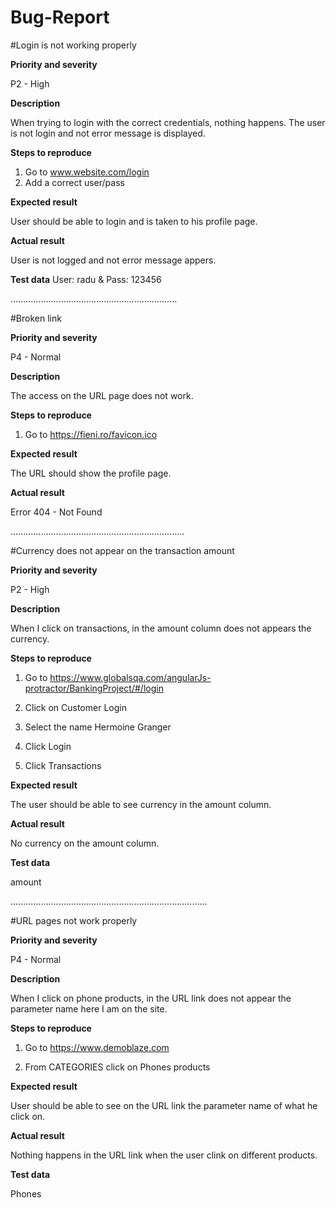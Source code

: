 # Bug-Report


#Login is not working properly

**Priority and severity**

P2 - High

**Description**

When trying to login with the correct credentials, nothing happens. The user is not login and not error message is displayed.

**Steps to reproduce**

1. Go to www.website.com/login
2. Add a correct user/pass

**Expected result**

User should be able to login and is taken to his profile page.

**Actual result**

User is not logged and not error message appers.

**Test data**
User: radu & Pass: 123456


..................................................................


#Broken link

**Priority and severity**

P4 - Normal

**Description**

The access on the URL page does not work.

**Steps to reproduce**

1. Go to https://fieni.ro/favicon.ico

**Expected result**

The URL should show the profile page.

**Actual result**

Error 404 - Not Found

.....................................................................

#Currency does not appear on the transaction amount

**Priority and severity**

P2 - High

**Description**

When I click on transactions, in the amount column does not appears the currency.

**Steps to reproduce**

1. Go to https://www.globalsqa.com/angularJs-protractor/BankingProject/#/login

2. Click on Customer Login

3. Select the name Hermoine Granger

4. Click Login

5. Click Transactions

**Expected result**

The user should be able to see currency in the amount column.

**Actual result**

No currency on the amount column.

**Test data**

amount

..............................................................................


#URL pages not work properly

**Priority and severity**

P4 - Normal

**Description**

When I click on phone products, in the URL link does not appear the parameter name here I am on the site. 

**Steps to reproduce**

1. Go to https://www.demoblaze.com

2. From CATEGORIES click on Phones products

**Expected result**

User should be able to see on the URL link the parameter name of what he click on.

**Actual result**

Nothing happens in the URL link when the user clink on different products.

**Test data**

Phones
